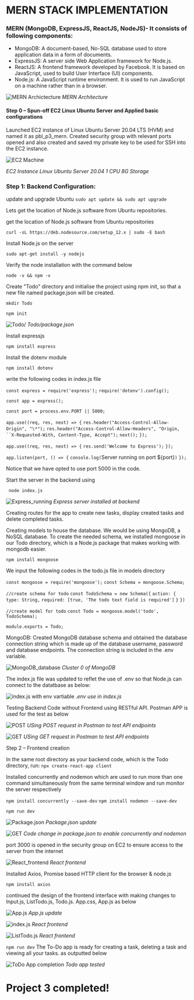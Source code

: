 # MERN STACK IMPLEMENTATION

### MERN (MongoDB, ExpressJS, ReactJS, NodeJS)- It consists of following components:
- MongoDB: A document-based, No-SQL database used to store application data in a form of documents.
- ExpressJS: A server side Web Application framework for Node.js.
- ReactJS: A frontend framework developed by Facebook. It is based on JavaScript, used to build User Interface (UI) components.
- Node.js: A JavaScript runtime environment. It is used to run JavaScript on a machine rather than in a browser.

![MERN Archictecture](./images/mern_hld.PNG)
*MERN Architecture*

#### Step 0 – Spun-off EC2 Linux Ubuntu Server and Applied basic configurations

Launched EC2 instance of Linux Ubuntu Server 20.04 LTS (HVM) and named it as pbl_p3_mern. Created security group with relevant ports opened and also created and saved my private key to be used for SSH into the EC2 instance.

![EC2 Machine](./images/EC2.PNG)

*EC2 Instance Linux Ubuntu Server 20.04 1 CPU 8G Storage*

### Step 1: Backend Configuration:

update and upgrade Ubuntu
`sudo apt update && sudo apt upgrade`

Lets get the location of Node.js software from Ubuntu repositories.

get the location of Node.js software from Ubuntu repositories

`curl -sL https://deb.nodesource.com/setup_12.x | sudo -E bash`

Install Node.js on the server 

`sudo apt-get install -y nodejs`

Verify the node installation with the command below

`node -v && npm -v`

Create "Todo" directory and initialise the project using npm init, so that a new file named package.json will be created.

`mkdir Todo`

`npm init`


![Todo/](./images/Todo_directory.PNG)
*Todo/package.json*


Install expressjs

`npm install express`

Install the dotenv module

`npm install dotenv `

write the following codes in index.js file

`const express = require('express');`
`require('dotenv').config();`

`const app = express();`

`const port = process.env.PORT || 5000;`

`app.use((req, res, next) => {`
`res.header("Access-Control-Allow-Origin", "\*");`
`res.header("Access-Control-Allow-Headers", "Origin, ``X-Requested-With, Content-Type, Accept");`
`next();`
`});`

`app.use((req, res, next) => {`
`res.send('Welcome to Express');`
`});`

`app.listen(port, () => {`
`console.log(`Server running on port ${port}`)`
`});`

Notice that we have opted to use port 5000 in the code.

Start the server in the backend using

` node index.js`

![Express_running](./images/Express_server.PNG)
*Express server installed at backend*

Creating routes for the app to create new tasks, display created tasks and delete completed tasks.

Creating models to house the database. We would be using MongoDB, a NoSQL database. To create the needed schema, we installed mongoose in our Todo directory, which is a Node.js package that makes working with mongodb easier.

`npm install mongoose`

We input the following codes in the todo.js file in models directory

`const mongoose = require('mongoose');`
`const Schema = mongoose.Schema;`

`//create schema for todo`
`const TodoSchema = new Schema({`
`action: {`
`type: String,`
`required: [true, 'The todo text field is required']`
`}`
`})`

`//create model for todo`
`const Todo = mongoose.model('todo', TodoSchema);`

`module.exports = Todo;`

MongoDB:
Created MongoDB database schema and obtained the database connection string which is made up of the database username, password and database endpoints. The connection string is included in the .env variable.

![MongoDB_database](./images/MongoDB_instance.PNG)
*Cluster 0 of MongoDB*


The index.js file was updated to reflet the use of .env so that Node.js can connect to the datatbase as below:

![index.js with env vartiable](./images/capture_index.PNG)
*.env use in index.js*

Testing Backend Code without Frontend using RESTful API. Postman APP is used for the test as below

![POST](./images/POST_.PNG)
*USing POST request in Postman to test API endpoints*


![GET](./images/GET_.PNG)
*USing GET request in Postman to test API endpoints*


Step 2 – Frontend creation

In the same root directory as your backend code, which is the Todo directory, run:
 `npx create-react-app client`

 Installed concurrently and nodemon which are used to run more than one command simultaneously from the same terminal window and run monitor the server respectively

 `npm install concurrently --save-dev`
 `npm install nodemon --save-dev`


`npm run dev`

![Package.json](./images/Todo_directory.PNG)
*Package.json update*

 ![GET](./images/scripts_concurrently_nodemon.PNG)
*Code change in package.json to enable concurrently and nodemon*


port 3000 is opened in the security group on EC2 to ensure access to the server from the internet

![React_frontend](./images/react_frontend_.PNG)
*React frontend*

Installed Axios, Promise based HTTP client for the browser & node.js

`npm install axios`

continued the design of the frontend interface with making changes to Input.js, ListTodo.js, Todo.js. App.css, App.js as below

![App.js](./images/APP.PNG)
*App.js update*

![index.js](./images/index.PNG)
*React frontend*

![ListTodo.js](./images/ListTodo.PNG)
*React frontend*

`npm run dev`
The To-Do app is ready for creating a task, deleting a task and viewing all your tasks. as outputted below

![ToDo App completion](./images/Todo_App.PNG)
*Todo app tested*

# Project 3 completed!